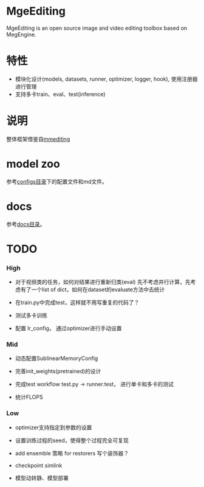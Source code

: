 # MgeEditing
MgeEditing is an open source image and video editing toolbox based on MegEngine.

# 特性
* 模块化设计(models, datasets, runner, optimizer, logger, hook), 使用注册器进行管理
* 支持多卡train、eval、test(inference)

# 说明
整体框架借鉴自[mmediting](https://github.com/open-mmlab/mmediting)  

# model zoo
参考[configs目录](https://github.com/Feynman1999/MgeEditing/tree/master/configs)下的配置文件和md文件。

# docs
参考[docs目录](https://github.com/Feynman1999/MgeEditing/tree/master/docs)。

# TODO

### High
* 对于视频类的任务，如何对结果进行重新归类(eval)     先不考虑并行计算，先考虑有了一个list of dict，如何在dataset的evaluate方法中去统计

* 在train.py中完成test，这样就不用写重复的代码了？

* 测试多卡训练

* 配置 lr_config， 通过optimizer进行手动设置


### Mid
* 动态配置SublinearMemoryConfig

* 完善init_weights(pretrained)的设计

* 完成test workflow  test.py -> runner.test， 进行单卡和多卡的测试

* 统计FLOPS

### Low
* optimizer支持指定到参数的设置

* 设置训练过程的seed，使得整个过程完全可复现

* add ensemble 策略 for restorers 写个装饰器？

* checkpoint simlink

* 模型动转静、模型部署


